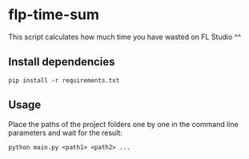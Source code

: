 
# flp-time-sum

This script calculates how much time you have wasted on FL Studio ^^

## Install dependencies

```
pip install -r requirements.txt
```

## Usage
    
Place the paths of the project folders one by one in the command line parameters and wait for the result:


```
python main.py <path1> <path2> ...
```
